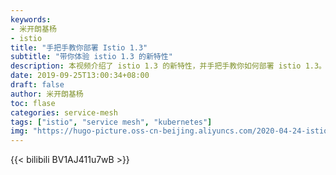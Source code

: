 ```yaml
---
keywords:
- 米开朗基杨 
- istio
title: "手把手教你部署 Istio 1.3"
subtitle: "带你体验 istio 1.3 的新特性"
description: 本视频介绍了 istio 1.3 的新特性，并手把手教你如何部署 istio 1.3。
date: 2019-09-25T13:00:34+08:00
draft: false
author: 米开朗基杨
toc: flase 
categories: service-mesh
tags: ["istio", "service mesh", "kubernetes"]
img: "https://hugo-picture.oss-cn-beijing.aliyuncs.com/2020-04-24-istio-1.3-tour.webp"
---
```


<!--more-->

{{< bilibili BV1AJ411u7wB >}}
